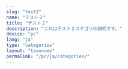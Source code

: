 ```yaml
---
slug: "test2"
name: "テスト２"
title: "テスト２"
description: "これはテスト２カテゴリの説明です。"
device: "pc"
lang: "ja"
type: "categories"
layout: "taxonomy"
permalink: "/pc/ja/categories/"
---
```

